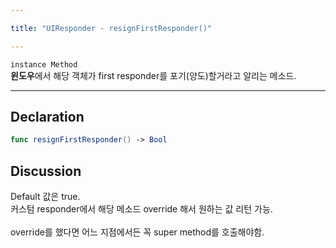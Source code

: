 ```yaml
---

title: "UIResponder - resignFirstResponder()"

---
```


`instance Method`    
<b>윈도우</b>에서 해당 객체가 first responder를 포기(양도)할거라고 알리는 메소드.

---

## Declaration

``` swift
func resignFirstResponder() -> Bool
```

## Discussion

Default 값은 true.  
커스텀 responder에서 해당 메소드 override 해서 원하는 값 리턴 가능.  
<br>
override를 했다면 어느 지점에서든 꼭 super method를 호출해야함. 
